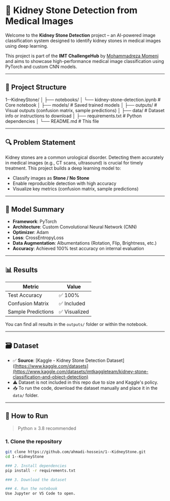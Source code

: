 # 🧠 Kidney Stone Detection from Medical Images

Welcome to the **Kidney Stone Detection** project – an AI-powered image classification system designed to identify kidney stones in medical images using deep learning.

This project is part of the **IMT ChallengeHub** by [Mohammadreza Momeni](https://github.com/MrezaMomeni) and aims to showcase high-performance medical image classification using PyTorch and custom CNN models.

---

## 📂 Project Structure
1--KidneyStone/
│
├── notebooks/
│ └── kidney-stone-detection.ipynb # Core notebook
│
├── models/ # Saved trained models
│
├── outputs/ # Visual outputs (confusion matrix, sample predictions)
│
├── data/ # Dataset info or instructions to download
│
├── requirements.txt # Python dependencies
│
└── README.md # This file


---

## 🔍 Problem Statement

Kidney stones are a common urological disorder. Detecting them accurately in medical images (e.g., CT scans, ultrasound) is crucial for timely treatment. This project builds a deep learning model to:

- Classify images as **Stone / No Stone**
- Enable reproducible detection with high accuracy
- Visualize key metrics (confusion matrix, sample predictions)

---

## 🧠 Model Summary

- **Framework**: PyTorch
- **Architecture**: Custom Convolutional Neural Network (CNN)
- **Optimizer**: Adam
- **Loss**: CrossEntropyLoss
- **Data Augmentation**: Albumentations (Rotation, Flip, Brightness, etc.)
- **Accuracy**: Achieved 100% test accuracy on internal evaluation

---

## 📊 Results

| Metric            | Value       |
|-------------------|-------------|
| Test Accuracy     | ✅ 100%     |
| Confusion Matrix  | ✅ Included |
| Sample Predictions| ✅ Visualized |

You can find all results in the `outputs/` folder or within the notebook.

---

## 🗃️ Dataset

- ✅ **Source**: [Kaggle - Kidney Stone Detection Dataset]([https://www.kaggle.com/datasets](https://www.kaggle.com/datasets/imtkaggleteam/kidney-stone-classification-and-object-detection)
- ⚠️ Dataset is not included in this repo due to size and Kaggle's policy.  
- 📥 To run the code, download the dataset manually and place it in the `data/` folder.

---

## 🚀 How to Run

> Python ≥ 3.8 recommended

### 1. Clone the repository

```bash
git clone https://github.com/ahmadi-hossein/1--KidneyStone.git
cd 1--KidneyStone

### 2. Install dependencies
pip install -r requirements.txt

### 3. Download the dataset

### 4. Run the notebook
Use Jupyter or VS Code to open.


